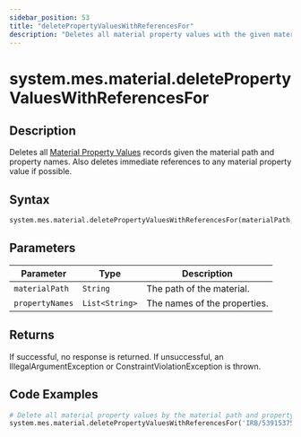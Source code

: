 ```yaml
---
sidebar_position: 53
title: "deletePropertyValuesWithReferencesFor"
description: "Deletes all material property values with the given material path and property names and any immediate references to any property value if possible."
---
```


# system.mes.material.deletePropertyValuesWithReferencesFor

## Description

Deletes all [Material Property Values](../../data-model/material-model/material-property-value) records given the material path and property names.
Also deletes immediate references to any material property value if possible.

## Syntax

```python
system.mes.material.deletePropertyValuesWithReferencesFor(materialPath, propertyNames)
```

## Parameters

| Parameter       | Type           | Description                  |
| --------------- | -------------- | ---------------------------- |
| `materialPath`  | `String`       | The path of the material.    |
| `propertyNames` | `List<String>` | The names of the properties. |

## Returns

If successful, no response is returned. If unsuccessful, an IllegalArgumentException or ConstraintViolationException is thrown.

## Code Examples

```python
# Delete all material property values by the material path and property names
system.mes.material.deletePropertyValuesWithReferencesFor('IRB/5391537510212', ['Density', 'Melting Point'])
```
